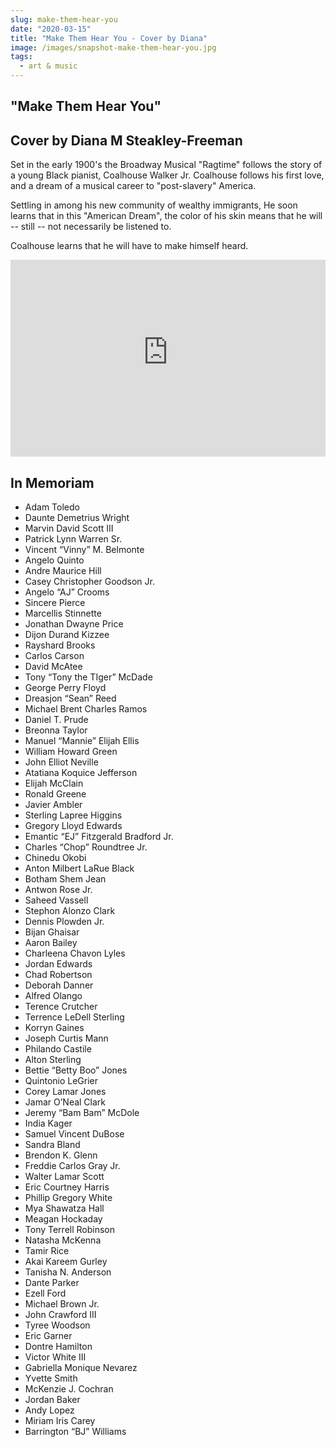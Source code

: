 ```yaml
---
slug: make-them-hear-you
date: "2020-03-15"
title: "Make Them Hear You - Cover by Diana"
image: /images/snapshot-make-them-hear-you.jpg
tags:
  - art & music
---
```


## "Make Them Hear You"

## Cover by Diana M Steakley-Freeman

Set in the early 1900's the Broadway Musical "Ragtime" follows the story of a young Black pianist, Coalhouse Walker Jr. Coalhouse follows his first love, and a dream of a musical career to "post-slavery" America.

Settling in among his new community of wealthy immigrants, He soon learns that in this "American Dream", the color of his skin means that he will -- still -- not necessarily be listened to.

Coalhouse learns that he will have to make himself heard.

<iframe width="100%" height="315" class="my-5" src="https://www.youtube-nocookie.com/embed/B5kujWyvwQs" title="YouTube video player" frameborder="0" allow="accelerometer; autoplay; clipboard-write; encrypted-media; gyroscope; picture-in-picture" allowfullscreen></iframe>

## In Memoriam

- Adam Toledo
- Daunte Demetrius Wright
- Marvin David Scott III
- Patrick Lynn Warren Sr.
- Vincent “Vinny” M. Belmonte
- Angelo Quinto
- Andre Maurice Hill
- Casey Christopher Goodson Jr.
- Angelo “AJ” Crooms
- Sincere Pierce
- Marcellis Stinnette
- Jonathan Dwayne Price
- Dijon Durand Kizzee
- Rayshard Brooks
- Carlos Carson
- David McAtee
- Tony “Tony the TIger” McDade
- George Perry Floyd
- Dreasjon “Sean” Reed
- Michael Brent Charles Ramos
- Daniel T. Prude
- Breonna Taylor
- Manuel “Mannie” Elijah Ellis
- William Howard Green
- John Elliot Neville
- Atatiana Koquice Jefferson
- Elijah McClain
- Ronald Greene
- Javier Ambler
- Sterling Lapree Higgins
- Gregory Lloyd Edwards
- Emantic “EJ” Fitzgerald Bradford Jr.
- Charles “Chop” Roundtree Jr.
- Chinedu Okobi
- Anton Milbert LaRue Black
- Botham Shem Jean
- Antwon Rose Jr.
- Saheed Vassell
- Stephon Alonzo Clark
- Dennis Plowden Jr.
- Bijan Ghaisar
- Aaron Bailey
- Charleena Chavon Lyles
- Jordan Edwards
- Chad Robertson
- Deborah Danner
- Alfred Olango
- Terence Crutcher
- Terrence LeDell Sterling
- Korryn Gaines
- Joseph Curtis Mann
- Philando Castile
- Alton Sterling
- Bettie “Betty Boo” Jones
- Quintonio LeGrier
- Corey Lamar Jones
- Jamar O’Neal Clark
- Jeremy “Bam Bam” McDole
- India Kager
- Samuel Vincent DuBose
- Sandra Bland
- Brendon K. Glenn
- Freddie Carlos Gray Jr.
- Walter Lamar Scott
- Eric Courtney Harris
- Phillip Gregory White
- Mya Shawatza Hall
- Meagan Hockaday
- Tony Terrell Robinson
- Natasha McKenna
- Tamir Rice
- Akai Kareem Gurley
- Tanisha N. Anderson
- Dante Parker
- Ezell Ford
- Michael Brown Jr.
- John Crawford III
- Tyree Woodson
- Eric Garner
- Dontre Hamilton
- Victor White III
- Gabriella Monique Nevarez
- Yvette Smith
- McKenzie J. Cochran
- Jordan Baker
- Andy Lopez
- Miriam Iris Carey
- Barrington “BJ” Williams
